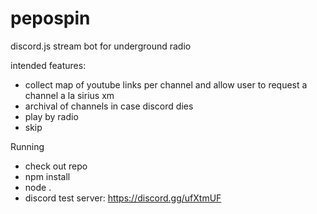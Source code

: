 # pepospin

discord.js stream bot for underground radio

intended features:
 - collect map of youtube links per channel and allow user to request a channel a la sirius xm
 - archival of channels in case discord dies
 - play by radio
 - skip


Running
- check out repo
- npm install
- node .
- discord test server: https://discord.gg/ufXtmUF
